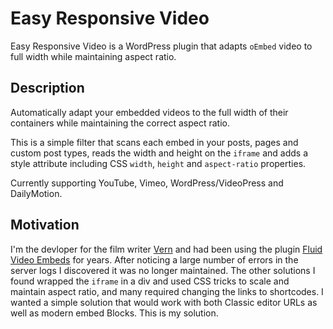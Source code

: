 # Easy Responsive Video

Easy Responsive Video is a WordPress plugin that adapts `oEmbed` video to full width while maintaining aspect ratio.

## Description

Automatically adapt your embedded videos to the full width of their containers while maintaining the correct aspect ratio.

This is a simple filter that scans each embed in your posts, pages and custom post types, reads the width and height on the `iframe` and adds a style attribute including CSS `width`, `height` and `aspect-ratio` properties.

Currently supporting YouTube, Vimeo, WordPress/VideoPress and DailyMotion.

## Motivation

I'm the devloper for the film writer [Vern](https://outlawvern.com) and had been using the plugin [Fluid Video Embeds](https://wordpress.org/plugins/fluid-video-embeds/) for years. After noticing a large number of errors in the server logs I discovered it was no longer maintained. The other solutions I found wrapped the `iframe` in a div and used CSS tricks to scale and maintain aspect ratio, and many required changing the links to shortcodes. I wanted a simple solution that would work with both Classic editor URLs as well as modern embed Blocks. This is my solution.
